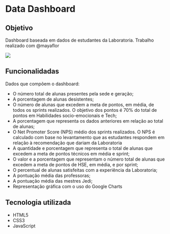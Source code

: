 # Data Dashboard

## Objetivo
Dashboard baseada em dados de estudantes da Laboratoria.
Trabalho realizado com @mayaflor

<img src = 'https://user-images.githubusercontent.com/39601714/48135265-4c6c4000-e294-11e8-8745-103f115fd482.png'>

## Funcionalidadas
Dados que compõem o dashboard:
* O número total de alunas presentes pela sede e geração;
* A porcentagem de alunas desistentes;
* O número de alunas que excedem a meta de pontos, em média, de todos os sprints realizados. O objetivo dos pontos é 70% do total de pontos em Habilidades socio-emocionais e Tech;
* A porcentagem que representa os dados anteriores em relação ao total de alunas;
* O Net Promoter Score (NPS) médio dos sprints realizados. O NPS é calculado com base no levantamento que as estudantes respondem em relação à recomendação que dariam da Laboratoria 
* A quantidade e porcentagem que representa o total de alunas que excedem a meta de pontos técnicos em média e sprint;
* O valor e a porcentagem que representam o número total de alunas que excedem a meta de pontos de HSE, em média, e por sprint;
* O percentual de alunas satisfeitas com a experiência da Laboratoria;
* A pontuação média das professoras;
* A pontuação média das mestres Jedi;
* Representação gráfica com o uso do Google Charts
 
 ## Tecnologia utilizada 
 * HTML5
 * CSS3
 * JavaScript
 
